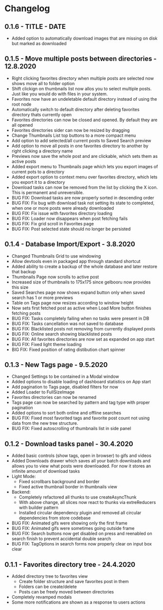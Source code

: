 # Changelog
## 0.1.6 - TITLE - DATE
- Added option to automatically download images that are missing on disk but marked as downloaded

## 0.1.5 - Move multiple posts between directories - 12.8.2020
- Right clicking favorites directory when multiple posts are selected now shows move all to folder option
- Shift clickign on thumbnails list now allos you to select multiple posts. Just like you would do with files in your system.
- Favorites now have an undeletable default directory instead of using the root node
- Automatically switch to default directory after deleting favorites directory thats currently open
- Favorites directories can now be closed and opened. By default they are all opened
- Favorites directories sider can now be resized by dragging
- Change Thumbnails List top buttons to a more compact menu
- Add option to add selected/all current posts to Saved Search preview
- Add option to move all posts in one favorites directory to another by right clicking a directory name
- Previews now save the whole post and are clickable, which sets them as active posts
- Added export menu to Thumbnails page which lets you export images of current pots to a directory
- Added export option to context menu over favorites directory, which lets you export it to a directory
- Download tasks can now be removed from the list by clicking the X icon. This is permanent and unreversible.
- BUG FIX: Download tasks are now properly sorted in descending order
- BUG FIX: Fix bug with download task not setting its state to completed, when one or more posts were already downloaded
- BUG FIX: Fix issue with favorites directory loading
- BUG FIX: Loader now disappears when post fetching fails
- BUG FIX: Fix grid scroll in Favorites page
- BUG FIX: Post selected state should no longer be persisted

## 0.1.4 - Database Import/Export - 3.8.2020
- Changed Thumbnails Grid to use windowing
- Allow devtools even in packaged app through standard shortcut
- Added ability to create a backup of the whole database and later restore that backup
- Thumbnails Page now scrolls to active post
- Increased size of thumbnails to 175x175 since gelbooru now provides this size
- Saved Searches page now shows expand button only when saved search has 1 or more previews
- Table on Tags page now resizes according to window height
- Now sets first fetched post as active when Load More button finishes fetching posts
- BUG FIX: Tasks completely failing when no tasks were present in DB
- BUG FIX: Tasks cancellation was not saved to database
- BUG FIX: Blacklisted posts not removing from currently displayed posts
- BUG FIX: Online search showing blacklisted posts
- BUG FIX: All favorites directories are now set as expanded on app start
- BUG FIX: Fixed light theme loading
- BIG FIX: Fixed position of rating distibution chart spinner

## 0.1.3 - New Tags page - 9.5.2020
- Changed Settings to be contained in a Modal window
- Added options to disable loading of dashboard statistics on App start
- Add pagination to Tags page, disabled filters for now
- Added Loader to FullSizeImage
- Favorites directories can now be renamed
- Tags page can now be searched by pattern and tag type with proper pagination
- Added options to sort both online and offline searches
- BUG FIX: Fixed most favorited tags and favorite post count not using data from the new tree structure.
- BUG FIX: Fixed autoscrolling of thumbnails list in side panel

## 0.1.2 - Download tasks panel - 30.4.2020
- Added basic controls (show tags, open in browser) to gifs and videos
- Added Downloads drawer which saves all your batch downloads and allows you to view what posts were downloaded. For now it stores an infinite amount of download tasks
- Light Mode:
	- Fixed scrollbars background and border
	- Fixed active thumbnail border in thumbnails view
- Backend:
	- Completely refactored all thunks to use createAsyncThunk
	- With above change, all slices now react to thunks via extreReducers with builder pattern
	- Installed circular dependency plugin and removed all circular dependencies from store codebase
- BUG FIX: Animated gifs were showing only the first frame
- BUG FIX: Animated gifs were sometimes going outside frame
- BUG FIX: Search buttons now get disabled on press and reenabled on search finish to prevent accidental double search
- BUG FIX: TagOptions in search forms now properly clear on input box clear

## 0.1.1 - Favorites directory tree - 24.4.2020
- Added directory tree to favorites view
	- Create folder structure and save favorites post in them
	- Folders can be create/delete
	- Posts can be freely moved between directories
- Completely revamped modals
- Some more notifications are shown as a response to users actions